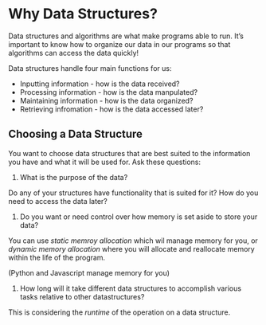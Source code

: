 # Why Data Structures?

Data structures and algorithms are what make programs able to run. It’s important to know how to organize our data in our programs so that algorithms can access the data quickly!

Data structures handle four main functions for us:

- Inputting information - how is the data received?
- Processing information - how is the data manpulated?
- Maintaining information - how is the data organized?
- Retrieving infromation - how is the data accessed later?

## Choosing a Data Structure

You want to choose data structures that are best suited to the information you have and what it will be used for. Ask these questions:

1. What is the purpose of the data?

Do any of your structures have functionality that is suited for it? How do you need to access the data later?

1. Do you want or need control over how memory is set aside to store your data?

You can use *static memroy allocation* which wil manage memory for you, or *dynamic memory allocation* where you will allocate and reallocate memory within the life of the program.

(Python and Javascript manage memory for you)

1. How long will it take different data structures to accomplish various tasks relative to other datastructures?

This is considering the *runtime* of the operation on a data structure.

